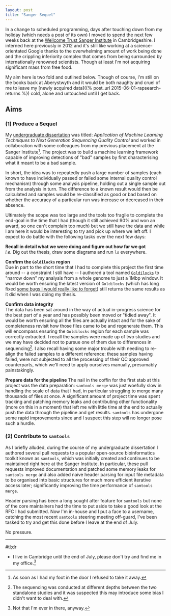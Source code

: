 ```yaml
---
layout: post
title: "Sanger Sequel"
---
```


In a change to scheduled programming, days after touching down from my holiday (which needs a post of its own)
I moved to spend the next few weeks back at the
[Wellcome Trust Sanger Institute](https://www.sanger.ac.uk/) in Cambridgeshire. I interned here
previously in 2012 and it's still like working at a science-orientated Google thanks to the
overwhelming amount of work being done and the crippling inferiority complex that comes
from being surrounded by internationally renowned scientists. Though at least I'm not acquiring
significant mass from free food.

My aim here is two fold and outlined below. Though of course, I'm still on the books back at Aberystwyth and it
would be both naughty and cruel of me to leave my [newly acquired data]({% post_url 2015-06-01-rapsearch-returns %})
cold, alone and untouched until I get back.

## Aims
### (1) Produce a Sequel
My [undergraduate dissertation](https://github.com/SamStudio8/frontier-dissertation) was titled:
*Application of Machine Learning Techniques to Next Generation Sequencing Quality Control* and
worked in collaboration with some colleagues from my previous placement at the Sanger Institute[^1].
The project was to build a machine learning framework capable of improving detections of "bad" samples
by first characterising what it meant to be a bad sample.

In short, the idea was to repeatedly push a large number of samples (each known to have individually
passed or failed some internal quality control mechanism) through some analysis pipeline, holding out
a single sample out from the analysis in turn. The difference to a known result would then be
calculated and samples would be re-classified as good or bad based on whether the accuracy of a
particular run was increase or decreased in their absence.

Ultimately the scope was too large and the tools too fragile to complete the end-goal in the time
that I had (though it still achieved 90% and won an award, so one can't complain too much) but
we still have the data and while I am here it would be interesting to try and pick up where we left off.
I expect to do battle with the following tasks over the next few days:

**Recall in detail what we were doing and figure out how far we got**  
*i.e.* Dig out the thesis, draw some diagrams and run `ls` everywhere.

**Confirm the `Goldilocks` region**  
Due in part to the short time that I had to complete this project the first time around -- a constraint
I still have -- I authored a tool named [`Goldilocks`](https://goldilocks.readthedocs.org) to "narrow down"
my analysis from a whole genome to just a 1Mbp window. It would be worth ensuring the latest version of
`Goldilocks` (which has long fixed [some bugs I would really like to forget](https://github.com/SamStudio8/goldilocks/commit/b6b1f6f560202d6e33df3bfcec1d48a35fe8c6c0)) still returns the same results as it did when I
was doing my thesis.

**Confirm data integrity**  
The data has been sat around in the way of actual in-progress science for the best part of a year
and has possibly been moved or "tidied away". It would be worth ensuring all the files are actually
intact and for the sake of completeness revisit how those files came to be and regenerate them. This will
encompass ensuring the `Goldilocks` region for each sample was correctly extracted. I recall the samples
were made up of two studies and we may have decided not to pursue one of them due to differences in sequencing[^2].
I also recall having some major trouble with needing to re-align the failed samples to a different reference: these
samples having failed, were not subjected to all the processing of their QC approved counterparts, which we'll need
to apply ourselves manually, presumably painstakingly.

**Prepare data for the pipeline**
The nail in the coffin for the first stab at this project was the data preparation: `samtools merge` was just
woefully slow in handling the scale of data that I had, in particular struggling to merge many thousands of files
at once. A significant amount of project time was spent tracking and patching memory leaks and contributing other
functionality (more on this in a moment) that left me with little time at the end to actually push the data
through the pipeline and get results. `samtools` has undergone some rapid improvements since and I suspect
this step will no longer pose such a hurdle.


### (2) Contribute to `samtools`
As I briefly alluded, during the course of my undergraduate dissertation
I authored several pull requests to a popular open-source bioinformatics toolkit known as `samtools`,
which was initially created and continues to be maintained right here at the Sanger Institute.
In particular, these pull requests improved documentation and patched some memory leaks for `samtools merge`
and also added naive header parsing for input file metadata to be organised into basic structures for
much more efficient iterative access later; significantly improving the time performance of `samtools merge`.

Header parsing has been a long sought after feature for `samtools` but none of the core
maintainers had the time to put aside to take a good look at the RFC I had submitted. Now I'm in-house
and I put a face to a username, catching the most recent `samtools` steering meeting off-guard, I've been
tasked to try and get this done before I leave at the end of July.

No pressure.

* * *

#tl;dr
* I live in Cambridge until the end of July, please don't try and find me in my office.[^3]


[^1]: As soon as I had my foot in the door I refused to take it away.

[^2]: The sequencing was conducted at different depths between the two standalone studies and it was suspected this may introduce some bias I didn't want to deal with.

[^3]: Not that I'm ever in there, anyway.
